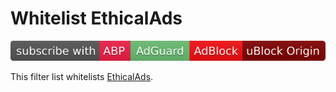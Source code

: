 # Whitelist EthicalAds
[![Subscribe with Adblock Plus, AdGuard, AdBlock, or uBlock Origin](https://raw.githubusercontent.com/easrng/filter-list-subscribe-badge/main/subscribe.svg)](abp:subscribe?location=https://easrng.github.io/whitelist-ethicalads/filterlist.txt&title=Whitelist%20EthicalAds)

This filter list whitelists [EthicalAds](https://ethicalads.io).

